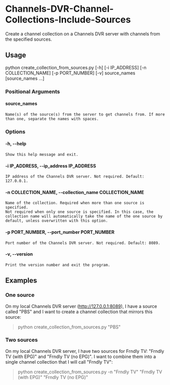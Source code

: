 # Channels-DVR-Channel-Collections-Include-Sources
Create a channel collection on a Channels DVR server with channels from the specified sources.

## Usage

python create_collection_from_sources.py [-h] [-i IP_ADDRESS] [-n COLLECTION_NAME] [-p PORT_NUMBER] [-v] source_names [source_names ...]

### Positional Arguments  
#### source_names  
    Name(s) of the source(s) from the server to get channels from. If more than one, separate the names with spaces.  

### Options  
#### -h, --help  
    Show this help message and exit.  

#### -i IP_ADDRESS, --ip_address IP_ADDRESS    
    IP address of the Channels DVR server. Not required. Default: 127.0.0.1.  

#### -n COLLECTION_NAME, --collection_name COLLECTION_NAME  
    Name of the collection. Required when more than one source is specified.  
    Not required when only one source is specified. In this case, the collection name will automatically take the name of the one source by default, unless overwritten with this option.  
    
#### -p PORT_NUMBER, --port_number PORT_NUMBER  
    Port number of the Channels DVR server. Not required. Default: 8089.

#### -v, --version  
    Print the version number and exit the program.  

## Examples

### One source  

On my local Channels DVR server (http://127.0.0.1:8089), I have a source called "PBS" and I want to create a channel 
collection that mirrors this source:

> python create_collection_from_sources.py "PBS"

### Two sources

On my local Channels DVR server, I have two sources for Frndly TV: "Frndly TV (with EPG)" and "Frndly TV (no EPG)". I want to combine them into a single channel collection that I will call "Frndly TV":

> python create_collection_from_sources.py -n "Frndly TV" "Frndly TV (with EPG)" "Frndly TV (no EPG)"
